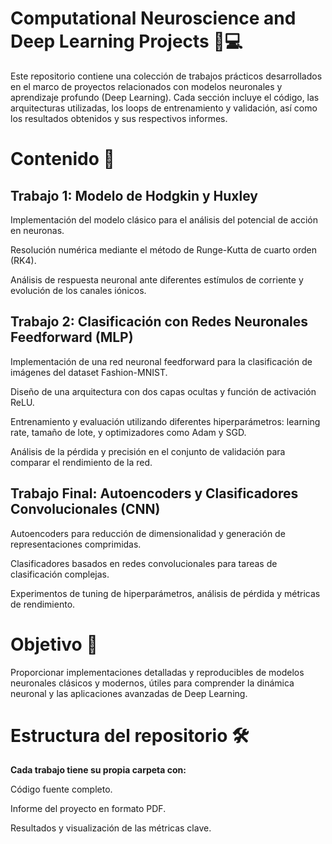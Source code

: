 # Computational Neuroscience and Deep Learning Projects 🧠💻
Este repositorio contiene una colección de trabajos prácticos desarrollados en el marco de proyectos relacionados con modelos neuronales y aprendizaje profundo (Deep Learning). Cada sección incluye el código, las arquitecturas utilizadas, los loops de entrenamiento y validación, así como los resultados obtenidos y sus respectivos informes.

# Contenido 📂


## Trabajo 1: Modelo de Hodgkin y Huxley

Implementación del modelo clásico para el análisis del potencial de acción en neuronas.

Resolución numérica mediante el método de Runge-Kutta de cuarto orden (RK4).

Análisis de respuesta neuronal ante diferentes estímulos de corriente y evolución de los canales iónicos.

## Trabajo 2: Clasificación con Redes Neuronales Feedforward (MLP)

Implementación de una red neuronal feedforward para la clasificación de imágenes del dataset Fashion-MNIST.

Diseño de una arquitectura con dos capas ocultas y función de activación ReLU.

Entrenamiento y evaluación utilizando diferentes hiperparámetros: learning rate, tamaño de lote, y optimizadores como Adam y SGD.

Análisis de la pérdida y precisión en el conjunto de validación para comparar el rendimiento de la red.



## Trabajo Final: Autoencoders y Clasificadores Convolucionales (CNN)

Autoencoders para reducción de dimensionalidad y generación de representaciones comprimidas.

Clasificadores basados en redes convolucionales para tareas de clasificación complejas.

Experimentos de tuning de hiperparámetros, análisis de pérdida y métricas de rendimiento.

# Objetivo 🎯
Proporcionar implementaciones detalladas y reproducibles de modelos neuronales clásicos y modernos, útiles para comprender la dinámica neuronal y las aplicaciones avanzadas de Deep Learning.

# Estructura del repositorio 🛠️
**Cada trabajo tiene su propia carpeta con:**

Código fuente completo.

Informe del proyecto en formato PDF.

Resultados y visualización de las métricas clave.
